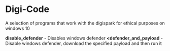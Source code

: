 # Digi-Code

A selection of programs that work with the digispark for ethical purposes on windows 10

<b>disable_defender</b> - Disables windows defender
<b><defender_and_payload</b> - Disable windows defender, download the specified payload and then run it 

